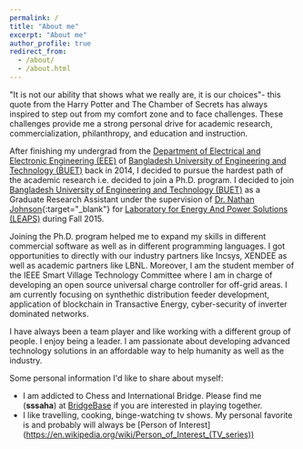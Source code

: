 ```yaml
---
permalink: /
title: "About me"
excerpt: "About me"
author_profile: true
redirect_from: 
  - /about/
  - /about.html
---
```


"It is not our ability that shows what we really are, it is our choices"- this quote from the Harry Potter and The Chamber of Secrets has always inspired to step out from my comfort zone and to face challenges. These challenges provide me a strong personal drive for academic research, commercialization, philanthropy, and education and instruction.

After finishing my undergrad from the [Department of Electrical and Electronic Engineering (EEE)](http://eee.buet.ac.bd/) of [Bangladesh University of Engineering and Technology (BUET)](https://www.buet.ac.bd/web/) back in 2014, I decided to pursue the hardest path of the academic research i.e. decided to join a Ph.D. program. I decided to join [Bangladesh University of Engineering and Technology (BUET)](https://www.asu.edu) as a Graduate Research Assistant under the supervision of [Dr. Nathan Johnson](https://sustainability.asu.edu/person/nathan-johnson/){:target="_blank"} for [Laboratory for Energy And Power Solutions (LEAPS)](https://leaps.asu.edu/) during Fall 2015. 

Joining the Ph.D. program helped me to expand my skills in different commercial software as well as in different programming languages. I got opportunities to directly with our industry partners like Incsys, XENDEE as well as academic partners like LBNL. Moreover, I am the student member of the IEEE Smart Village Technology Committee where I am in charge of developing an open source universal charge controller for off-grid areas. I am currently focusing on synthethic distribution feeder development, application of blockchain in Transactive Energy, cyber-security of inverter dominated networks.

I have always been a team player and like working with a different group of people. I enjoy being a leader. I am passionate about developing advanced technology solutions in an affordable way to help humanity as well as the industry.

Some personal information I'd like to share about myself:
- I am addicted to Chess and International Bridge. Please find me (**sssaha**) at [BridgeBase](https://www.bridgebase.com/) if you are interested in playing together.
- I like travelling, cooking, binge-watching tv shows. My personal favorite is and probably will always be [Person of Interest] (https://en.wikipedia.org/wiki/Person_of_Interest_(TV_series))

<!-- I am currently a Ph.D. candidate in the [Electrical Engineering Department](https://electrical-engineering.uark.edu/) at the [University of Arkansas, Fayetteville](http://www.uark.edu/) (UofA) and serving as a Graduate Research Assistant in the Intelligent Information Sensing and Transmission Lab under the supervision of [Dr. Jingxian Wu](https://wuj.hosted.uark.edu/). My research focus is on developing sequential analysis based optimization algorithms with applications in various fields of electrical engineering. Currently, I'm working on my dissertation titled "Quickest Change Detection with Imperfect Post-change Models" with the target of graduating in May 2020.

I completed my Bachelor of Science (B.Sc.) degree from the [Department of Electrical and Electronic Engineering (EEE)](http://eee.buet.ac.bd/) of [Bangladesh University of Engineering and Technology (BUET)](https://www.buet.ac.bd/web/). During my senior year, I worked on "Spatio-Temporal Feature Extraction Scheme for Human Action Recognition" in my undergraduate thesis under the supervision of [Dr. Shaikh Anowarul Fattah](https://sites.google.com/site/drshaikhfattah/). After my undergrad, I came to USA in Spring 2016 to pursue my doctoral studies at the UofA. I had the opportunity to work on different kinds of projects during last 4 years. My research studies deal with Optimization, Machine Learning, Seuqntial Analysis, Statistical Signal Processing, Wireless Communication, Pattern Recognition among many other topics. For now, my goal is to have a stimulating research-centric career concentrated on data science and algorithm development.  -->

<!-- In this site, I've shared my academic and research experiences. Thanks for visiting my site!
<img src='/images/colorado_mountaintop.jpg' width="972" height="409">
*Image Location: 12000 ft at Rocky Mountain National Park, Estes Park, CO* -->
